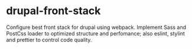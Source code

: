 # drupal-front-stack
Configure best front stack for drupal using webpack. Implement Sass and PostCss loader to optimized structure and perfomance; also eslint, stylint and prettier to control code quality.
